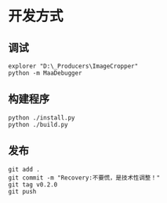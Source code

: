 # 开发方式

## 调试

``` shell
explorer "D:\_Producers\ImageCropper"
python -m MaaDebugger
```

## 构建程序

``` shell
python ./install.py
python ./build.py
```

## 发布

``` shell
git add .
git commit -m "Recovery:不要慌，是技术性调整！"
git tag v0.2.0
git push
```
